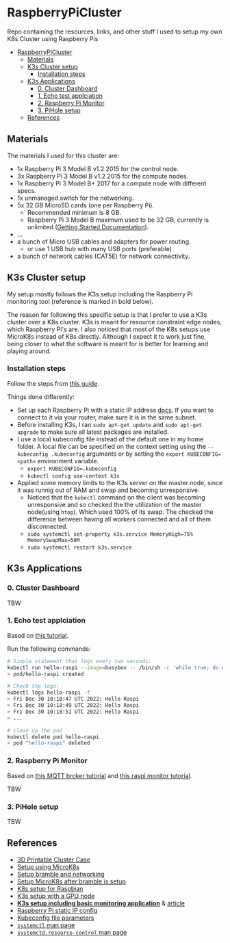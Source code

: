# RaspberryPiCluster

Repo containing the resources, links, and other stuff I used to setup my own K8s Cluster using Raspberry Pis

- [RaspberryPiCluster](#raspberrypicluster)
  - [Materials](#materials)
  - [K3s Cluster setup](#k3s-cluster-setup)
    - [Installation steps](#installation-steps)
  - [K3s Applications](#k3s-applications)
    - [0. Cluster Dashboard](#0-cluster-dashboard)
    - [1. Echo test applciation](#1-echo-test-applciation)
    - [2. Raspberry Pi Monitor](#2-raspberry-pi-monitor)
    - [3. PiHole setup](#3-pihole-setup)
  - [References](#references)

## Materials

The materials I used for this cluster are:

- 1x Raspberry Pi 3 Model B v1.2 2015 for the control node.
- 3x Raspberry Pi 3 Model B v1.2 2015 for the compute nodes.
- 1x Raspberry Pi 3 Model B+ 2017 for a compute node with different specs.
- 1x unmanaged switch for the networking.
- 5x 32 GB MicroSD cards (one per Raspberry Pi).
  - Recommended minimum is 8 GB.
  - Raspberry Pi 3 Model B maximum used to be 32 GB, currently is unlimited ([Getting Started Documentation](https://www.raspberrypi.com/documentation/computers/getting-started.html#sd-cards)).
- ...
- a bunch of Micro USB cables and adapters for power routing.
  - or use 1 USB hub with many USB ports (preferable)
- a bunch of network cables (CAT5E) for network connectivity.

## K3s Cluster setup

My setup mostly follows the K3s setup including the Raspberry Pi monitoring tool (reference is marked in bold below).

The reason for following this specific setup is that I prefer to use a K3s cluster over a K8s cluster. K3s is meant for resource constraint edge nodes, which Raspberry Pi's are. I also noticed that most of the K8s setups use MicroK8s instead of K8s directly. Although I expect it to work just fine, being closer to what the software is meant for is better for learning and playing around.

### Installation steps

Follow the steps from [this guide](https://github.com/alexortner/kubernetes-on-raspberry-pi/tree/main/setup).

Things done differently:

- Set up each Raspberry Pi with a static IP address [docs](https://www.makeuseof.com/raspberry-pi-set-static-ip/). If you want to connect to it via your router, make sure it is in the same subnet.
- Before installing K3s, I ran `sudo apt-get update` and `sudo apt-get upgrade` to make sure all latest packages are installed.
- I use a local kubeconfig file instead of the default one in my home folder. A local file can be specified on the context setting using the `--kubeconfig .kubeconfig` arguments or by setting the `export KUBECONFIG=<path>` environment variable.
  - `export KUBECONFIG=.kubeconfig`
  - `kubectl config use-context k3s`
- Applied some memory limits to the K3s server on the master node, since it was runnig out of RAM and swap and becoming unresponsive.
  - Noticed that the `kubectl` command on the client was becoming unresponsive and so checked the the utilization of the master node(using `htop`). Which used 100% of its swap. The checked the difference between having all workers connected and all of them disconnected.
  - `sudo systemctl set-property k3s.service MemoryHigh=75% MemorySwapMax=50M`
  - `sudo systemctl restart k3s.service`

## K3s Applications

### 0. Cluster Dashboard

TBW

### 1. Echo test applciation

Based on [this tutorial](https://github.com/alexortner/kubernetes-on-raspberry-pi/tree/main/apps/1_helloRaspi).

Run the following commands:

```bash
# Simple statement that logs every two seconds:
kubectl run hello-raspi --image=busybox -- /bin/sh -c 'while true; do echo $(date)": Hello Raspi"; sleep 2; done'
> pod/hello-raspi created

# Check the logs:
kubectl logs hello-raspi -f
> Fri Dec 30 10:18:47 UTC 2022: Hello Raspi
> Fri Dec 30 10:18:49 UTC 2022: Hello Raspi
> Fri Dec 30 10:18:51 UTC 2022: Hello Raspi
> ...

# clean up the pod
kubectl delete pod hello-raspi
> pod "hello-raspi" deleted
```

### 2. Raspberry Pi Monitor

Based on [this MQTT broker tutorial](https://github.com/alexortner/kubernetes-on-raspberry-pi/tree/main/apps/3_mosquittoMQTT) and [this raspi monitor tutorial](https://github.com/alexortner/kubernetes-on-raspberry-pi/tree/main/apps/4_raspiMonitor).

TBW

### 3. PiHole setup

TBW

## References

- [3D Printable Cluster Case](https://www.thingiverse.com/thing:1573414)
- [Setup using MicroK8s](https://ubuntu.com/tutorials/how-to-kubernetes-cluster-on-raspberry-pi#1-overview)
- [Setup bramble and networking](https://www.raspberrypi.com/tutorials/cluster-raspberry-pi-tutorial/)
- [Setup MicroK8s after bramble is setup](https://ubuntu.com/tutorials/how-to-kubernetes-cluster-on-raspberry-pi#4-installing-microk8s)
- [K8s setup for Raspbian](https://github.com/sonujose/kubernetes-raspberrypi)
- [K3s setup with a GPU node](https://mitchmurphy.io/k3s-raspberry-pi/)
- [__K3s setup including basic monitoring application__](https://github.com/alexortner/kubernetes-on-raspberry-pi) & [article](https://medium.com/thinkport/how-to-build-a-raspberry-pi-kubernetes-cluster-with-k3s-76224788576c)
- [Raspberry Pi static IP config](https://www.makeuseof.com/raspberry-pi-set-static-ip/)
- [Kubeconfig file parameters](https://www.nathannellans.com/post/kubernetes-using-kubectl-with-kubeconfig-files)
- [`systemctl` man page](https://www.man7.org/linux/man-pages/man1/systemctl.1.html)
- [`systemctd.resource-control` man page](https://www.man7.org/linux/man-pages/man5/systemd.resource-control.5.html)
